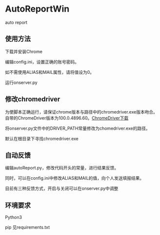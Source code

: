 # AutoReportWin
auto report
## 使用方法
下载并安装Chrome

编辑config.ini，设置正确的账号密码。

如不需使用ALIAS和MAIL属性，请将值设为0。

运行onserver.py

## 修改chromedriver

为使脚本正确运行，请保证chrome版本与路径中的chromedriver.exe版本吻合。自带的ChromeDriver版本为100.0.4896.60。[ChromeDriver下载](https://chromedriver.chromium.org/downloads)

将onserver.py文件中的DRIVER_PATH常量修改为chomedriver.exe的路径。

默认在根目录下寻找chromedriver.exe

## 自动反馈

编辑autoReport.py，修改代码开头的常量，进行结果反馈。

同时，可以在config.ini中修改ALIAS和MAIL的值，向个人发送填报结果。

目前有三种反馈方式，开启与关闭可以在onserver.py中调整

## 环境要求
Python3

pip 见requirements.txt
